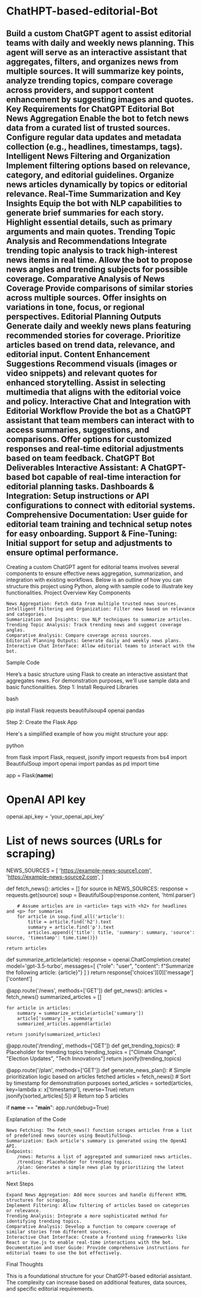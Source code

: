 # ChatHPT-based-editorial-Bot
Build a custom ChatGPT agent to assist editorial teams with daily and weekly news planning. This agent will serve as an interactive assistant that aggregates, filters, and organizes news from multiple sources. It will summarize key points, analyze trending topics, compare coverage across providers, and support content enhancement by suggesting images and quotes. Key Requirements for ChatGPT Editorial Bot News Aggregation Enable the bot to fetch news data from a curated list of trusted sources. Configure regular data updates and metadata collection (e.g., headlines, timestamps, tags). Intelligent News Filtering and Organization Implement filtering options based on relevance, category, and editorial guidelines. Organize news articles dynamically by topics or editorial relevance. Real-Time Summarization and Key Insights Equip the bot with NLP capabilities to generate brief summaries for each story. Highlight essential details, such as primary arguments and main quotes. Trending Topic Analysis and Recommendations Integrate trending topic analysis to track high-interest news items in real time. Allow the bot to propose news angles and trending subjects for possible coverage. Comparative Analysis of News Coverage Provide comparisons of similar stories across multiple sources. Offer insights on variations in tone, focus, or regional perspectives. Editorial Planning Outputs Generate daily and weekly news plans featuring recommended stories for coverage. Prioritize articles based on trend data, relevance, and editorial input. Content Enhancement Suggestions Recommend visuals (images or video snippets) and relevant quotes for enhanced storytelling. Assist in selecting multimedia that aligns with the editorial voice and policy. Interactive Chat and Integration with Editorial Workflow Provide the bot as a ChatGPT assistant that team members can interact with to access summaries, suggestions, and comparisons. Offer options for customized responses and real-time editorial adjustments based on team feedback. ChatGPT Bot Deliverables Interactive Assistant: A ChatGPT-based bot capable of real-time interaction for editorial planning tasks. Dashboards & Integration: Setup instructions or API configurations to connect with editorial systems. Comprehensive Documentation: User guide for editorial team training and technical setup notes for easy onboarding. Support & Fine-Tuning: Initial support for setup and adjustments to ensure optimal performance.
-----------------------
Creating a custom ChatGPT agent for editorial teams involves several components to ensure effective news aggregation, summarization, and integration with existing workflows. Below is an outline of how you can structure this project using Python, along with sample code to illustrate key functionalities.
Project Overview
Key Components

    News Aggregation: Fetch data from multiple trusted news sources.
    Intelligent Filtering and Organization: Filter news based on relevance and categories.
    Summarization and Insights: Use NLP techniques to summarize articles.
    Trending Topic Analysis: Track trending news and suggest coverage angles.
    Comparative Analysis: Compare coverage across sources.
    Editorial Planning Outputs: Generate daily and weekly news plans.
    Interactive Chat Interface: Allow editorial teams to interact with the bot.

Sample Code

Here’s a basic structure using Flask to create an interactive assistant that aggregates news. For demonstration purposes, we'll use sample data and basic functionalities.
Step 1: Install Required Libraries

bash

pip install Flask requests beautifulsoup4 openai pandas

Step 2: Create the Flask App

Here's a simplified example of how you might structure your app:

python

from flask import Flask, request, jsonify
import requests
from bs4 import BeautifulSoup
import openai
import pandas as pd
import time

app = Flask(__name__)

# OpenAI API key
openai.api_key = 'your_openai_api_key'

# List of news sources (URLs for scraping)
NEWS_SOURCES = [
    'https://example-news-source1.com',
    'https://example-news-source2.com',
]

def fetch_news():
    articles = []
    for source in NEWS_SOURCES:
        response = requests.get(source)
        soup = BeautifulSoup(response.content, 'html.parser')
        
        # Assume articles are in <article> tags with <h2> for headlines and <p> for summaries
        for article in soup.find_all('article'):
            title = article.find('h2').text
            summary = article.find('p').text
            articles.append({'title': title, 'summary': summary, 'source': source, 'timestamp': time.time()})
    
    return articles

def summarize_article(article):
    response = openai.ChatCompletion.create(
        model='gpt-3.5-turbo',
        messages=[
            {"role": "user", "content": f"Summarize the following article: {article}"}
        ]
    )
    return response['choices'][0]['message']['content']

@app.route('/news', methods=['GET'])
def get_news():
    articles = fetch_news()
    summarized_articles = []
    
    for article in articles:
        summary = summarize_article(article['summary'])
        article['summary'] = summary
        summarized_articles.append(article)
    
    return jsonify(summarized_articles)

@app.route('/trending', methods=['GET'])
def get_trending_topics():
    # Placeholder for trending topics
    trending_topics = ["Climate Change", "Election Updates", "Tech Innovations"]
    return jsonify(trending_topics)

@app.route('/plan', methods=['GET'])
def generate_news_plan():
    # Simple prioritization logic based on articles fetched
    articles = fetch_news()
    # Sort by timestamp for demonstration purposes
    sorted_articles = sorted(articles, key=lambda x: x['timestamp'], reverse=True)
    return jsonify(sorted_articles[:5])  # Return top 5 articles

if __name__ == "__main__":
    app.run(debug=True)

Explanation of the Code

    News Fetching: The fetch_news() function scrapes articles from a list of predefined news sources using BeautifulSoup.
    Summarization: Each article's summary is generated using the OpenAI API.
    Endpoints:
        /news: Returns a list of aggregated and summarized news articles.
        /trending: Placeholder for trending topics.
        /plan: Generates a simple news plan by prioritizing the latest articles.

Next Steps

    Expand News Aggregation: Add more sources and handle different HTML structures for scraping.
    Implement Filtering: Allow filtering of articles based on categories or relevance.
    Trending Analysis: Integrate a more sophisticated method for identifying trending topics.
    Comparative Analysis: Develop a function to compare coverage of similar stories from different sources.
    Interactive Chat Interface: Create a frontend using frameworks like React or Vue.js to enable real-time interactions with the bot.
    Documentation and User Guide: Provide comprehensive instructions for editorial teams to use the bot effectively.

Final Thoughts

This is a foundational structure for your ChatGPT-based editorial assistant. The complexity can increase based on additional features, data sources, and specific editorial requirements. 
